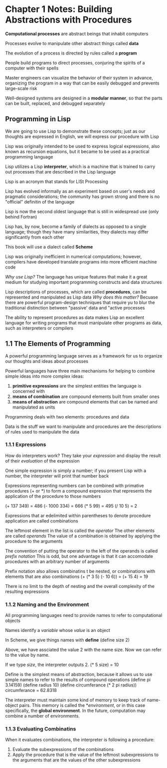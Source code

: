 # Chapter 1 Notes: Building Abstractions with Procedures

**Computational processes** are abstract beings that inhabit computers

Processes evolve to manipulate other abstract things called **data**

The evolution of a process is directed by rules called a **program**

People build programs to direct processes, conjuring the spirits of a computer with their spells

Master engineers can visualize the behavior of their system in advance, organizing the program in a way that can be easily debugged and prevents large-scale risk

Well-designed systems are designed in a **modular manner**, so that the parts can be built, replaced, and debugged separately

## Programming in Lisp
We are going to use Lisp to demonstrate these concepts; just as our thoughts are expressed in English, we will express our procedure with Lisp

Lisp was originally intended to be used to express logical expressions, also known as recursion equations, but it became to be used as a practical programming language

Lisp utilizes a Lisp **interpreter**, which is a machine that is trained to carry out processes that are described in the Lisp language

Lisp is an acronym that stands for LISt Processing

Lisp has evolved informally as an experiment based on user's needs and pragmatic considerations; the community has grown strong and there is no "official" definitin of the language

Lisp is now the second oldest language that is still in widespread use (only behind Fortran) 

Lisp has, by now, become a family of dialects as opposed to a single language; though they have many similarities, they dialects may differ significantly from each other

This book will use a dialect called **Scheme**

Lisp was originally inefficient in numerical computations; however, compilers have developed translate programs into more efficient machine code

*Why use Lisp?* The language has unique features that make it a great medium for studying important programming constructs and data structures

Lisp descriptions of processes, which are called **procedures**, can be represented and manipulated as Lisp data
*Why does this matter?* Becuase there are powerful program-design techniques that require yu to blur the traditional distinction between "passive' data and "active processes

The ability to represent procedures as data makes Lisp an excellent language for writing programs that must manipulate other programs as data, such as interpreters or compilers

## 1.1 The Elements of Programming
A powerful programming language serves as a framework for us to organize our thoughts and ideas about processes

Powerful languages have three main mechanisms for helping to combine simple ideas into more complex ideas:
1. **primitive expressions** are the simplest entities the language is concerned with
2. **means of combination** are compound elements built from smaller ones
3. **means of abstraction** are compound elements that can be named and manipulated as units

Programming deals with two elements: procedures and data

Data is the stuff we want to manipulate and procedures are the descriptions of rules used to manipulate the data

### 1.1.1 Expressions
How do interpreters work? They take your _expression_ and display the result of their _evaluation_ of the expression

One simple expression is simply a number; if you present Lisp with a number, the interpreter will print that number back

Expressions representing numbers can be combined with primative procedures (+ or *) to form a compound expression that represents the application of the procedure to those numbers

(+ 137 349) = 486
(- 1000 334) = 666
(* 5 99) = 495
(/ 10 5) = 2

Expressions that ar edelimited within parentheses to denote procedure application are called combinations

The leftmost element in the list is called the _operator_
The other elements are called _operands_
The value of a combination is obtained by applying the procedure to the arguments

The convention of putting the operator to the left of the operands is called _prefix notation_
This is odd, but one advantage is that it can accomodate procedures with an arbitrary number of arguments

Prefix notation also allows combinatins t be nested, or combinations with elements that are also combinations
(+ (* 3 5) (- 10 6)) = (+ 15 4) = 19

There is no limit to the depth of nesting and the overall complexity of the resulting expressions


### 1.1.2 Naming and the Environment
All programming languages need to provide names to refer to computational objects

Names identify a _variable_ whose _value_ is an object

In Scheme, we give things names with **define**
(define size 2)

Above, we have assciated the value 2 with the name size. Now we can refer to the value by name.

If we type _size_, the interpreter outputs 2.
(* 5 size) = 10

Define is the simplest means of abstraction, because it allows us to use simple names to refer to the results of compound operations
(define pi 3.14159)
(define radius 10)
(define circumferance (* 2 pi radius))
circumferance = 62.8318

The interpreter must maintain some kind of memory to keep track of name-object pairs. This memory is called the **environment*, or in this case specifically, the **global environment**. In the future, computation may combine a number of environments.

### 1.1.3 Evaluating Combinatins
When it evaluates combinations, the interpreter is following a procedure:
1. Evaluate the subexpressions of the combinations
2. Apply the procedure that is the value of the leftmost subexpressions to the arguments that are the values of the other subexpressions


